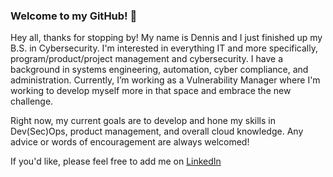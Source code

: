 ### Welcome to my GitHub! 👋

Hey all, thanks for stopping by! My name is Dennis and I just finished up my B.S. in Cybersecurity. I'm interested in everything IT and more specifically, program/product/project management and cybersecurity. I have a background in systems engineering, automation, cyber compliance, and administration. Currently, I’m working as a Vulnerability Manager where I'm working to develop myself more in that space and embrace the new challenge.

Right now, my current goals are to develop and hone my skills in Dev(Sec)Ops, product management, and overall cloud knowledge. Any advice or words of encouragement are always welcomed!


If you'd like, please feel free to add me on [LinkedIn](https://www.linkedin.com/in/dennis-perrone)

<!--
**dennis-perrone/dennis-perrone** is a ✨ _special_ ✨ repository because its `README.md` (this file) appears on your GitHub profile.

Here are some ideas to get you started:

- 🔭 I’m currently working on ...
- 🌱 I’m currently learning ...
- 👯 I’m looking to collaborate on ...
- 🤔 I’m looking for help with ...
- 💬 Ask me about ...
- 📫 How to reach me: ...
- 😄 Pronouns: ...
- ⚡ Fun fact: ...
-->
